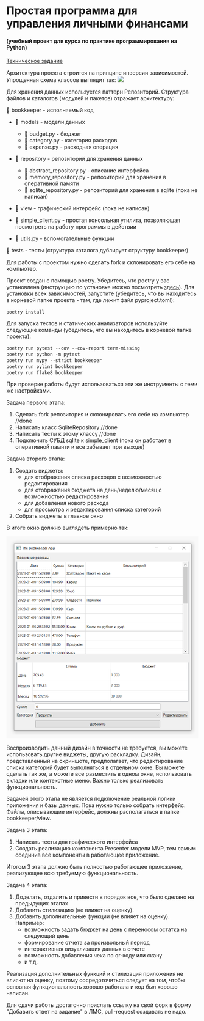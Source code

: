 # Простая программа для управления личными финансами
#### (учебный проект для курса по практике программирования на Python)

[Техническое задание](specification.md)

Архитектура проекта строится на принципе инверсии зависимостей. Упрощенная схема
классов выглядит так:
![](structure.png)

Для хранения данных используется паттерн Репозиторий. Структура файлов
и каталогов (модулей и пакетов) отражает архитектуру:

📁 bookkeeper - исполняемый код 

- 📁 models - модели данных

    - 📄 budget.py - бюджет
    - 📄 category.py - категория расходов
    - 📄 expense.py - расходная операция
- 📁 repository - репозиторий для хранения данных

    - 📄 abstract_repository.py - описание интерфейса
    - 📄 memory_repository.py - репозиторий для хранения в оперативной памяти
    - 📄 sqlite_repository.py - репозиторий для хранения в sqlite (пока не написан)
- 📁 view - графический интерфейс (пока не написан)
- 📄 simple_client.py - простая консольная утилита, позволяющая посмотреть на работу программы в действии
- 📄 utils.py - вспомогательные функции

📁 tests - тесты (структура каталога дублирует структуру bookkeeper)

Для работы с проектом нужно сделать fork и склонировать его себе на компьютер.

Проект создан с помощью poetry. Убедитесь, что poetry у вас установлена
(инструкцию по установке можно посмотреть [здесь](https://python-poetry.org/docs/)).
Для установки всех зависимостей, запустите (убедитесь, что вы находитесь
в корневой папке проекта - там, где лежит файл pyproject.toml):

```commandline
poetry install
```

Для запуска тестов и статических анализаторов используйте следующие команды (убедитесь, 
что вы находитесь в корневой папке проекта):
```commandline
poetry run pytest --cov --cov-report term-missing
poetry run python -m pytest
poetry run mypy --strict bookkeeper
poetry run pylint bookkeeper
poetry run flake8 bookkeeper
```

При проверке работы будут использоваться эти же инструменты с теми же настройками.

Задача первого этапа:
1. Сделать fork репозитория и склонировать его себе на компьютер //done
2. Написать класс SqliteRepository //done
3. Написать тесты к этому классу //done
4. Подключить СУБД sqlite к simple_client (пока он работает в оперативной памяти и все забывает при выходе)

Задача второго этапа:
1. Создать виджеты:
   - для отображения списка расходов с возможностью редактирования
   - для отображения бюджета на день/неделю/месяц с возможностью редактирования
   - для добавления нового расхода
   - для просмотра и редактирования списка категорий
2. Собрать виджеты в главное окно

В итоге окно должно выглядеть примерно так:

![](screenshot.png)

Воспроизводить данный дизайн в точности не требуется, вы можете использовать другие
виджеты, другую раскладку. Дизайн, представленный на скриншоте, предполагает, что 
редактирование списка категорий будет выполняться в отдельном окне. Вы можете
сделать так же, а можете все разместить в одном окне, использовать вкладки
или контекстные меню. Важно только реализовать функциональность.

Задачей этого этапа не является подключение реальной логики приложения и базы
данных. Пока нужно только собрать интерфейс. Файлы, описывающие интерфейс,
должны располагаться в папке bookkeeper/view.

Задача 3 этапа:
1. Написать тесты для графического интерфейса
2. Создать реализацию компонента Presenter модели MVP, тем самым соединив все компоненты
в работающее приложение.

Итогом 3 этапа должно быть полностью работающее приложение, реализующее всю требуемую
функциональность.

Задача 4 этапа:
1. Доделать, отдалить и привести в порядок все, что было сделано на предыдущих этапах
2. Добавить стилизацию (не влияет на оценку).
3. Добавить дополнительные функции (не влияет на оценку). Например:
    - возможность задать бюджет на день с переносом остатка на следующий день
    - формирование отчета за произвольный период
    - интерактивная визуализация данных в отчете
    - возможность добавления чека по qr-коду или скану
    - и т.д.

Реализация дополнительных функций и стилизация приложения не влияют на оценку, поэтому
сосредоточиться следует на том, чтобы основная функциональность хорошо работала
и код был хорошо написан.

Для сдачи работы достаточно прислать ссылку на свой форк в форму "Добавить ответ на задание" в ЛМС, 
pull-request создавать не надо.
